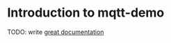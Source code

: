 # Introduction to mqtt-demo

TODO: write [great documentation](http://jacobian.org/writing/great-documentation/what-to-write/)
